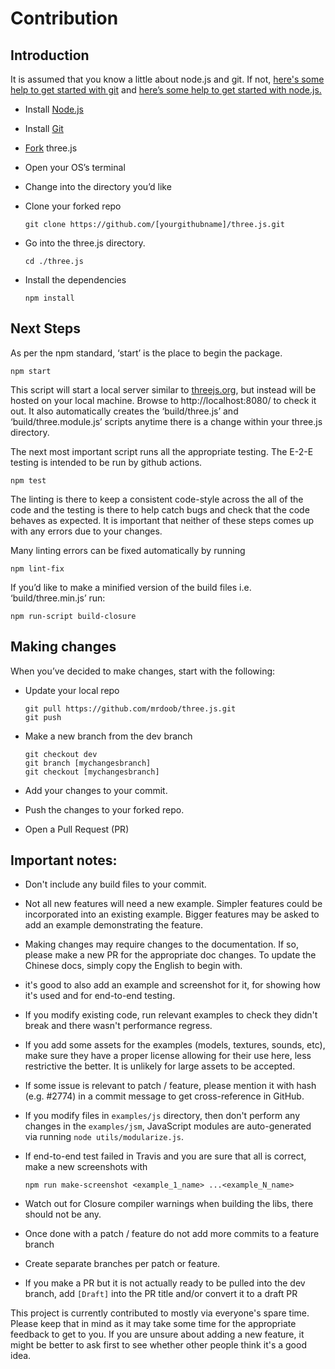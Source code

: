 # Contribution
## Introduction

It is assumed that you know a little about node.js and git. If not, [here's some help to get started with git](https://help.github.com/en/github/using-git) and [here’s some help to get started with node.js.](https://nodejs.org/en/docs/guides/getting-started-guide/)

* Install [Node.js](https://nodejs.org/)
* Install [Git](https://git-scm.com/)
* [Fork](https://help.github.com/en/github/getting-started-with-github/fork-a-repo) three.js 
* Open your OS’s terminal
* Change into the directory you’d like
* Clone your forked repo

      git clone https://github.com/[yourgithubname]/three.js.git

* Go into the three.js directory.
        
      cd ./three.js

* Install the dependencies

      npm install

## Next Steps

As per the npm standard, ‘start’ is the place to begin the package.

    npm start

This script will start a local server similar to [threejs.org](https://threejs.org/), but instead will be hosted on your local machine. Browse to http://localhost:8080/ to check it out. It also automatically creates the ‘build/three.js’ and ‘build/three.module.js’ scripts anytime there is a change within your three.js directory.

The next most important script runs all the appropriate testing. The E-2-E testing is intended to be run by github actions.

    npm test

The linting is there to keep a consistent code-style across the all of the code and the testing is there to help catch bugs and check that the code behaves as expected. It is important that neither of these steps comes up with any errors due to your changes.

Many linting errors can be fixed automatically by running

    npm lint-fix

If you’d like to make a minified version of the build files i.e. ‘build/three.min.js’ run:
        
    npm run-script build-closure

## Making changes

When you’ve decided to make changes, start with the following:

* Update your local repo
        
      git pull https://github.com/mrdoob/three.js.git
      git push

* Make a new branch from the dev branch
        
      git checkout dev
      git branch [mychangesbranch]
      git checkout [mychangesbranch]

* Add your changes to your commit.
* Push the changes to your forked repo.
* Open a Pull Request (PR)

## Important notes:

* Don't include any build files to your commit.
* Not all new features will need a new example. Simpler features could be incorporated into an existing example. Bigger features may be asked to add an example demonstrating the feature.
* Making changes may require changes to the documentation. If so, please make a new PR for the appropriate doc changes. To update the Chinese docs, simply copy the English to begin with.
* it's good to also add an example and screenshot for it, for showing how it's used and for end-to-end testing.
* If you modify existing code, run relevant examples to check they didn't break and there wasn't performance regress.
* If you add some assets for the examples (models, textures, sounds, etc), make sure they have a proper license allowing for their use here, less restrictive the better. It is unlikely for large assets to be accepted.
* If some issue is relevant to patch / feature, please mention it with hash (e.g. #2774) in a commit message to get cross-reference in GitHub.
* If you modify files in `examples/js` directory, then don't perform any changes in the `examples/jsm`, JavaScript modules are auto-generated via running `node utils/modularize.js`.
* If end-to-end test failed in Travis and you are sure that all is correct, make a new screenshots with 

      npm run make-screenshot <example_1_name> ...<example_N_name>

* Watch out for Closure compiler warnings when building the libs, there should not be any.
* Once done with a patch / feature do not add more commits to a feature branch
* Create separate branches per patch or feature.
* If you make a PR but it is not actually ready to be pulled into the dev branch, add `[Draft]` into the PR title and/or convert it to a draft PR

This project is currently contributed to mostly via everyone's spare time. Please keep that in mind as it may take some time for the appropriate feedback to get to you. If you are unsure about adding a new feature, it might be better to ask first to see whether other people think it's a good idea.
